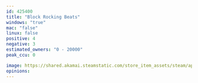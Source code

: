 ```yaml
---
id: 425400
title: "Block Rocking Beats"
windows: "true"
mac: "false"
linux: false
positive: 4
negative: 3
estimated_owners: "0 - 20000"
peak_ccu: 0

image: https://shared.akamai.steamstatic.com/store_item_assets/steam/apps/425400/header.jpg?t=1585225106
opinions:
---
```

